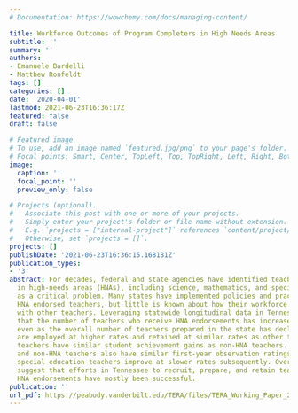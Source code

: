 ```yaml
---
# Documentation: https://wowchemy.com/docs/managing-content/

title: Workforce Outcomes of Program Completers in High Needs Areas
subtitle: ''
summary: ''
authors:
- Emanuele Bardelli
- Matthew Ronfeldt
tags: []
categories: []
date: '2020-04-01'
lastmod: 2021-06-23T16:36:17Z
featured: false
draft: false

# Featured image
# To use, add an image named `featured.jpg/png` to your page's folder.
# Focal points: Smart, Center, TopLeft, Top, TopRight, Left, Right, BottomLeft, Bottom, BottomRight.
image:
  caption: ''
  focal_point: ''
  preview_only: false

# Projects (optional).
#   Associate this post with one or more of your projects.
#   Simply enter your project's folder or file name without extension.
#   E.g. `projects = ["internal-project"]` references `content/project/deep-learning/index.md`.
#   Otherwise, set `projects = []`.
projects: []
publishDate: '2021-06-23T16:36:15.168181Z'
publication_types:
- '3'
abstract: For decades, federal and state agencies have identified teacher shortages
  in high-needs areas (HNAs), including science, mathematics, and special education,
  as a critical problem. Many states have implemented policies and practices to recruit
  HNA endorsed teachers, but little is known about how their workforce outcomes compare
  with other teachers. Leveraging statewide longitudinal data in Tennessee, we observe
  that the number of teachers who receive HNA endorsements has increased over time
  even as the overall number of teachers prepared in the state has declined. HNA teachers
  are employed at higher rates and retained at similar rates as other teachers. HNA
  teachers have similar student achievement gains as non-HNA teachers. Though HNA
  and non-HNA teachers also have similar first-year observation ratings, STEM and
  special education teachers improve at slower rates subsequently. Overall, findings
  suggest that efforts in Tennessee to recruit, prepare, and retain teachers with
  HNA endorsements have mostly been successful.
publication: ''
url_pdf: https://peabody.vanderbilt.edu/TERA/files/TERA_Working_Paper_2020-01.pdf
---
```

